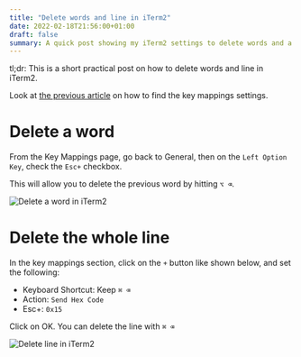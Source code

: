 ```yaml
---
title: "Delete words and line in iTerm2"
date: 2022-02-18T21:56:00+01:00
draft: false
summary: A quick post showing my iTerm2 settings to delete words and a line
---
```


tl;dr: This is a short practical post on how to delete words and line in iTerm2.

Look at [the previous article](/2022/02/iterm2-quick-move.md) on how to find the key mappings settings.

# Delete a word

From the Key Mappings page, go back to General, then on the `Left Option Key`, check the `Esc+` checkbox.

This will allow you to delete the previous word by hitting `⌥ ⌫`.

![Delete a word in iTerm2](/2022/02/step-5.png "Delete a word in iTerm2")

# Delete the whole line

In the key mappings section, click on the `+` button like shown below, and set the following:

- Keyboard Shortcut: Keep `⌘ ⌫`
- Action: `Send Hex Code`
- Esc+: `0x15`

Click on OK. You can delete the line with `⌘ ⌫`

![Delete line in iTerm2](/2022/02/step-4.png "Delete line in iTerm2")
